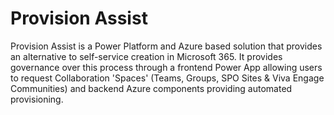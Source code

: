 # Provision Assist
Provision Assist is a Power Platform and Azure based solution that provides an alternative to self-service creation in Microsoft 365. It provides governance over this process through a frontend Power App allowing users to request Collaboration 'Spaces' (Teams, Groups, SPO Sites & Viva Engage Communities) and backend Azure components providing automated provisioning. 
